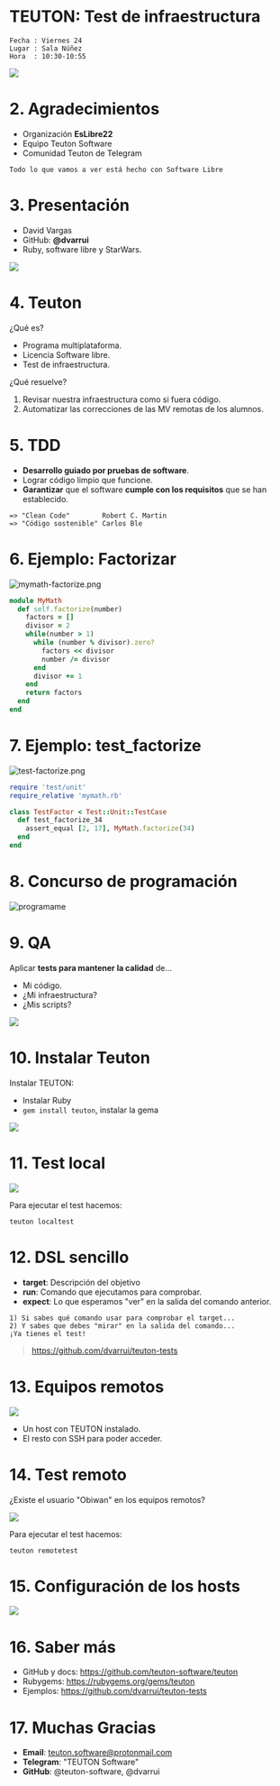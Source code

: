 
# TEUTON: Test de infraestructura

```
Fecha : Viernes 24
Lugar : Sala Núñez
Hora  : 10:30-10:55
```

![](images/teuton-logo.png)

# 2. Agradecimientos

* Organización **EsLibre22**
* Equipo Teuton Software
* Comunidad Teuton de Telegram

```
Todo lo que vamos a ver está hecho con Software Libre
```

# 3. Presentación

* David Vargas
* GitHub: **@dvarrui**
* Ruby, software libre y StarWars.

![](images/presentacion.png)

# 4. Teuton

¿Qué es?
* Programa multiplataforma.
* Licencia Software libre.
* Test de infraestructura.

¿Qué resuelve?
1. Revisar nuestra infraestructura como si fuera código.
2. Automatizar las correcciones de las MV remotas de los alumnos.

# 5. TDD

* **Desarrollo guiado por pruebas de software**.
* Lograr código limpio que funcione.
* **Garantizar** que el software **cumple con los requisitos** que se han establecido.

```
=> "Clean Code"        Robert C. Martin
=> "Código sostenible" Carlos Ble
```

# 6. Ejemplo: Factorizar

![mymath-factorize.png](images/mymath-factorize.png)

```ruby
module MyMath
  def self.factorize(number)
    factors = []
    divisor = 2
    while(number > 1)
      while (number % divisor).zero?
        factors << divisor
        number /= divisor
      end
      divisor += 1
    end
    return factors
  end
end
```

# 7. Ejemplo: test_factorize

![test-factorize.png](images/test-factorize.png)

```ruby
require 'test/unit'
require_relative 'mymath.rb'

class TestFactor < Test::Unit::TestCase
  def test_factorize_34
    assert_equal [2, 17], MyMath.factorize(34)
  end
end
```

# 8. Concurso de programación

![programame](images/programame.png)

# 9. QA

Aplicar **tests para mantener la calidad** de...
* Mi código.
* ¿Mi infraestructura?
* ¿Mis scripts?

![](images/rubygems.png)

# 10. Instalar Teuton

Instalar TEUTON:
* Instalar Ruby
* `gem install teuton`, instalar la gema

![](images/command-teuton.png)

# 11. Test local

![](images/localtest.png)

Para ejecutar el test hacemos:
```
teuton localtest
```

# 12. DSL sencillo

* **target**: Descripción del objetivo
* **run**: Comando que ejecutamos para comprobar.
* **expect**: Lo que esperamos "ver" en la salida del comando anterior.

```
1) Si sabes qué comando usar para comprobar el target...
2) Y sabes que debes "mirar" en la salida del comando...
¡Ya tienes el test!
```

> https://github.com/dvarrui/teuton-tests

# 13. Equipos remotos

![](images/teuton-esquema.png)

* Un host con TEUTON instalado.
* El resto con SSH para poder acceder.

# 14. Test remoto

¿Existe el usuario "Obiwan" en los equipos remotos?

![](images/remotetest.png)

Para ejecutar el test hacemos:
```
teuton remotetest
```

# 15. Configuración de los hosts

![](images/configyaml.png)

# 16. Saber más

* GitHub y docs: https://github.com/teuton-software/teuton
* Rubygems: https://rubygems.org/gems/teuton
* Ejemplos: https://github.com/dvarrui/teuton-tests

# 17. Muchas Gracias

* **Email**: teuton.software@protonmail.com
* **Telegram**: "TEUTON Software"
* **GitHub**: @teuton-software, @dvarrui
